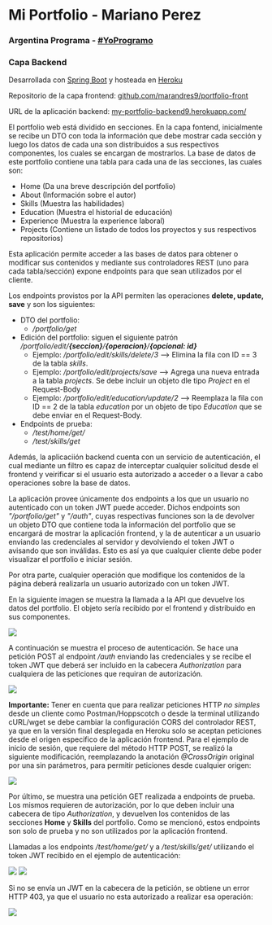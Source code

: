 # Mi Portfolio - Mariano Perez

### Argentina Programa - [#YoProgramo](http://www.yoprogramo.org.ar/)

### Capa Backend

Desarrollada con [Spring Boot](https://spring.io/projects/spring-boot) y hosteada en [Heroku](https://dashboard.heroku.com/apps)

Repositorio de la capa frontend: [github.com/marandres9/portfolio-front](https://github.com/marandres9/portfolio-front)

URL de la aplicación backend: [my-portfolio-backend9.herokuapp.com/](https://my-portfolio-backend9.herokuapp.com/)

El portfolio web está dividido en secciones. En la capa fontend, inicialmente se recibe un DTO con toda la información que debe mostrar cada sección y luego los datos de cada una son distribuidos a sus respectivos componentes, los cuales se encargan de mostrarlos. La base de datos de este portfolio contiene una tabla para cada una de las secciones, las cuales son:
- Home (Da una breve descripción del portfolio)
- About (Información sobre el autor)
- Skills (Muestra las habilidades)
- Education (Muestra el historial de educación)
- Experience (Muestra la experience laboral)
- Projects (Contiene un listado de todos los proyectos y sus respectivos repositorios)

Esta aplicación permite acceder a las bases de datos para obtener o modificar sus contenidos y mediante sus controladores REST (uno para cada tabla/sección) expone endpoints para que sean utilizados por el cliente.

Los endpoints provistos por la API permiten las operaciones **delete, update, save** y son los siguientes:
- DTO del portfolio: 
    * */portfolio/get*
- Edición del portfolio: siguen el siguiente patrón */portfolio/edit/**{seccion}**/**{operacion}**/**{opcional: id}***
    * Ejemplo: */portfolio/edit/skills/delete/3* --> Elimina la fila con ID == 3 de la tabla *skills*.
    * Ejemplo: */portfolio/edit/projects/save* --> Agrega una nueva entrada a la tabla *projects*. Se debe incluir un objeto dle tipo *Project* en el Request-Body
    * Ejemplo: */portfolio/edit/education/update/2* --> Reemplaza la fila con ID == 2 de la tabla *education* por un objeto de tipo *Education* que se debe enviar en el Request-Body.
- Endpoints de prueba:
    * */test/home/get/*
    * */test/skills/get*
    
Además, la aplicaciión backend cuenta con un servicio de autenticación, el cual mediante un filtro es capaz de interceptar cualquier solicitud desde el frontend y veirificar si el usuario esta autorizado a acceder o a llevar a cabo operaciones sobre la base de datos. 

La aplicación provee únicamente dos endpoints a los que un usuario no autenticado con un token JWT puede acceder. Dichos endpoints son *"/portfolio/get"* y *"/auth"*, cuyas respectivas funciones son la de devolver un objeto DTO que contiene toda la información del portfolio que se encargará de mostrar la aplicación frontend, y la de autenticar a un usuario enviando las credenciales al servidor y devolviendo el token JWT o avisando que son inválidas. Esto es así ya que cualquier cliente debe poder visualizar el portfolio e iniciar sesión.

Por otra parte, cualquier operación que modifique los contenidos de la página deberá realizarla un usuario autorizado con un token JWT.

En la siguiente imagen se muestra la llamada a la API que devuelve los datos del portfolio. El objeto sería recibido por el frontend y distribuido en sus componentes.

![](img/get_portfolio.png)

A continuación se muestra el proceso de autenticación. Se hace una petición POST al endpoint */auth* enviando las credenciales y se recibe el token JWT que deberá ser incluido en la cabecera *Authorization* para cualquiera de las peticiones que requiran de autorización.

![](img/post_auth.png)

**Importante:** Tener en cuenta que para realizar peticiones HTTP *no simples* desde un cliente como Postman/Hoppscotch o desde la terminal utilizando cURL/wget se debe cambiar la configuración CORS del controlador REST, ya que en la versión final desplegada en Heroku solo se aceptan peticiones desde el origen especifico de la aplicación frontend. Para el ejemplo de inicio de sesión, que requiere del método HTTP POST, se realizó la siguiente modificación, reemplazando la anotación *@CrossOrigin* original por una sin parámetros, para permitir peticiones desde cualquier origen:

![](img/modif_cors.png)

Por último, se muestra una petición GET realizada a endpoints de prueba. Los mismos requieren de autorización, por lo que deben incluir una cabecera de tipo *Authorization*, y devuelven los contenidos de las secciones **Home** y **Skills** del portfolio. Como se mencionó, estos endpoints son solo de prueba y no son utilizados por la aplicación frontend.

Llamadas a los endpoints */test/home/get/*  y a */test/skills/get/* utilizando el token JWT recibido en el ejemplo de autenticación:

![](img/get_auth_home.png)
![](img/get_auth_skills.png)

Si no se envía un JWT en la cabecera de la petición, se obtiene un error HTTP 403, ya que el usuario no esta autorizado a realizar esa operación:

![](img/get_auth_forbidden.png)
